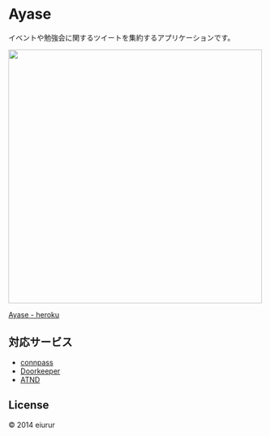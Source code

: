 Ayase
=====

イベントや勉強会に関するツイートを集約するアプリケーションです。

<img src="https://dl.dropboxusercontent.com/u/31717228/images/Ayase/aayse.png" width="500">

<a href="http://ayase.herokuapp.com" target="_blank">Ayase - heroku</a>

対応サービス
-----

- <a href="http://connpass.com/" target="_blank">connpass</a>
- <a href="https://www.doorkeeper.jp/" target="_blank">Doorkeeper</a>
- <a href="https://atnd.org/" target="_blank">ATND</a>


License
------

© 2014 eiurur
